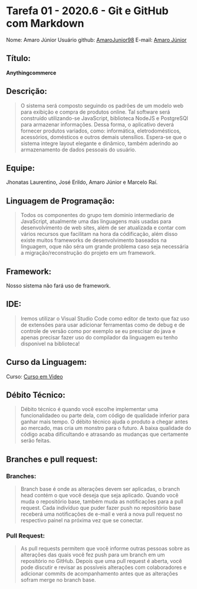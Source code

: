 # Tarefa 01 - 2020.6 - Git e GitHub com Markdown
Nome: Amaro Júnior
Usuário github: [AmaroJunior98](https://github.com/AmaroJunior98/)
E-mail: [Amaro Júnior](porfirioamarojr@gmail.com)

## Título:
**Anythingcommerce**

## Descrição: 
>O sistema será composto seguindo os padrões de um modelo web para exibição e compra de produtos
>online. Tal software será construído utilizando-se JavaScript, biblioteca NodeJS e PostgreSQl para
>armazenar informações. Dessa forma, o aplicativo deverá fornecer produtos variados, como: informática,
>eletrodomésticos, acessórios, domésticos e outros demais utensílios. Espera-se que o sistema integre
>layout elegante e dinâmico, também aderindo ao armazenamento de dados pessoais do usuário.

## Equipe:
Jhonatas Laurentino, José Erildo, Amaro Júnior e Marcelo Raí.

## Linguagem de Programação: 
>Todos os componentes do grupo tem dominio intermediario de JavaScript, atualmente uma das 
>linguagens mais usadas para desenvolvimento de web sites, além de ser atualizada e contar com vários 
>recursos que facilitam na hora da códificação, além disso existe muitos frameworks de desenvolvimento
>baseados na linguagem, oque não séra um grande problema caso seja necessária a migração/reconstrução 
>do projeto em um framework.

## Framework:
Nosso sistema não fará uso de framework.

## IDE:
>Iremos utilizar o Visual Studio Code como editor de texto que faz uso de extensões para usar adicionar
>ferramentas como de debug e de controle de versão como por exemplo se eu prescisar do java e apenas
>precisar fazer uso do compilador da linguagem eu tenho disponivel na biblioteca!

## Curso da Linguagem:
Curso: [Curso em Video](https://www.cursoemvideo.com/course/javascript/)

## Débito Técnico:
>Débito técnico é quando você escolhe implementar uma funcionalidadeo ou parte dela, com código de
>qualidade inferior para ganhar mais tempo. O débito técnico ajuda o produto a chegar antes ao mercado, 
>mas cria um monstro para o futuro. A baixa qualidade do código acaba dificultando e atrasando as 
>mudanças que certamente serão feitas.

## Branches e pull request:
### Branches:
>Branch base é onde as alterações devem ser aplicadas, o branch head contém o que você deseja que seja 
>aplicado. Quando você muda o repositório base, também muda as notificações para a pull request. Cada 
>indivíduo que puder fazer push no repositório base receberá uma notificações de e-mail e verá a nova pull 
>request no respectivo painel na próxima vez que se conectar.

### Pull Request:
>As pull requests permitem que você informe outras pessoas sobre as alterações das quais você fez push 
>para um branch em um repositório no GitHub. Depois que uma pull request é aberta, você pode discutir 
>e revisar as possíveis alterações com colaboradores e adicionar commits de acompanhamento antes que 
>as alterações sofram merge no branch base.


